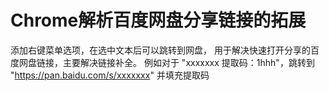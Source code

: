 # Chrome解析百度网盘分享链接的拓展
添加右键菜单选项，在选中文本后可以跳转到网盘，
用于解决快速打开分享的百度网盘链接，主要解决链接补全。
例如对于 "xxxxxxx 提取码：1hhh"，跳转到
"https://pan.baidu.com/s/xxxxxxx" 并填充提取码

